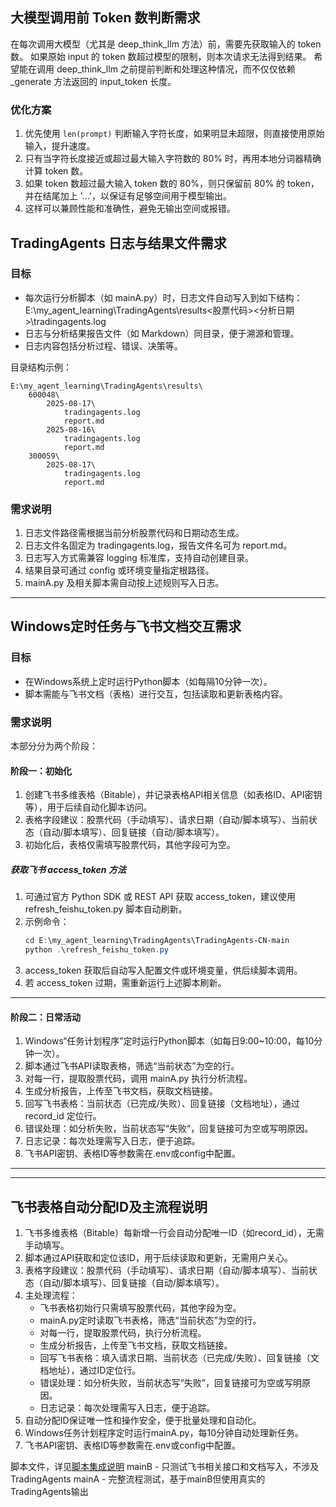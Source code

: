 ## 大模型调用前 Token 数判断需求

在每次调用大模型（尤其是 deep_think_llm 方法）前，需要先获取输入的 token 数。
如果原始 input 的 token 数超过模型的限制，则本次请求无法得到结果。
希望能在调用 deep_think_llm 之前提前判断和处理这种情况，而不仅仅依赖 _generate 方法返回的 input_token 长度。

### 优化方案
1. 优先使用 `len(prompt)` 判断输入字符长度，如果明显未超限，则直接使用原始输入，提升速度。
2. 只有当字符长度接近或超过最大输入字符数的 80% 时，再用本地分词器精确计算 token 数。
3. 如果 token 数超过最大输入 token 数的 80%，则只保留前 80% 的 token，并在结尾加上 '...'，以保证有足够空间用于模型输出。
4. 这样可以兼顾性能和准确性，避免无输出空间或报错。


## TradingAgents 日志与结果文件需求

### 目标
- 每次运行分析脚本（如 mainA.py）时，日志文件自动写入到如下结构：
  E:\my_agent_learning\TradingAgents\results\<股票代码>\<分析日期>\tradingagents.log
- 日志与分析结果报告文件（如 Markdown）同目录，便于溯源和管理。
- 日志内容包括分析过程、错误、决策等。

目录结构示例：
```
E:\my_agent_learning\TradingAgents\results\
    600048\
        2025-08-17\
            tradingagents.log
            report.md
        2025-08-16\
            tradingagents.log
            report.md
    300059\
        2025-08-17\
            tradingagents.log
            report.md
```

### 需求说明
1. 日志文件路径需根据当前分析股票代码和日期动态生成。
2. 日志文件名固定为 tradingagents.log，报告文件名可为 report.md。
3. 日志写入方式需兼容 logging 标准库，支持自动创建目录。
4. 结果目录可通过 config 或环境变量指定根路径。
5. mainA.py 及相关脚本需自动按上述规则写入日志。


---

## Windows定时任务与飞书文档交互需求

### 目标
- 在Windows系统上定时运行Python脚本（如每隔10分钟一次）。
- 脚本需能与飞书文档（表格）进行交互，包括读取和更新表格内容。

### 需求说明
本部分分为两个阶段：

#### 阶段一：初始化
1. 创建飞书多维表格（Bitable），并记录表格API相关信息（如表格ID、API密钥等），用于后续自动化脚本访问。
2. 表格字段建议：股票代码（手动填写）、请求日期（自动/脚本填写）、当前状态（自动/脚本填写）、回复链接（自动/脚本填写）。
3. 初始化后，表格仅需填写股票代码，其他字段可为空。

##### 获取飞书 access_token 方法
1. 可通过官方 Python SDK 或 REST API 获取 access_token，建议使用 refresh_feishu_token.py 脚本自动刷新。
2. 示例命令：
    ```powershell
    cd E:\my_agent_learning\TradingAgents\TradingAgents-CN-main
    python .\refresh_feishu_token.py
    ```
3. access_token 获取后自动写入配置文件或环境变量，供后续脚本调用。
4. 若 access_token 过期，需重新运行上述脚本刷新。

---

#### 阶段二：日常活动
1. Windows“任务计划程序”定时运行Python脚本（如每日9:00~10:00，每10分钟一次）。
2. 脚本通过飞书API读取表格，筛选“当前状态”为空的行。
3. 对每一行，提取股票代码，调用 mainA.py 执行分析流程。
4. 生成分析报告，上传至飞书文档，获取文档链接。
5. 回写飞书表格：当前状态（已完成/失败）、回复链接（文档地址），通过 record_id 定位行。
6. 错误处理：如分析失败，当前状态写“失败”，回复链接可为空或写明原因。
7. 日志记录：每次处理需写入日志，便于追踪。
8. 飞书API密钥、表格ID等参数需在.env或config中配置。

---


---


## 飞书表格自动分配ID及主流程说明

1. 飞书多维表格（Bitable）每新增一行会自动分配唯一ID（如record_id），无需手动填写。
2. 脚本通过API获取和定位该ID，用于后续读取和更新，无需用户关心。
3. 表格字段建议：股票代码（手动填写）、请求日期（自动/脚本填写）、当前状态（自动/脚本填写）、回复链接（自动/脚本填写）。
4. 主处理流程：
    - 飞书表格初始行只需填写股票代码，其他字段为空。
    - mainA.py定时读取飞书表格，筛选“当前状态”为空的行。
    - 对每一行，提取股票代码，执行分析流程。
    - 生成分析报告，上传至飞书文档，获取文档链接。
    - 回写飞书表格：填入请求日期、当前状态（已完成/失败）、回复链接（文档地址），通过ID定位行。
    - 错误处理：如分析失败，当前状态写“失败”，回复链接可为空或写明原因。
    - 日志记录：每次处理需写入日志，便于追踪。
5. 自动分配ID保证唯一性和操作安全，便于批量处理和自动化。
6. Windows任务计划程序定时运行mainA.py，每10分钟自动处理新任务。
7. 飞书API密钥、表格ID等参数需在.env或config中配置。


脚本文件，详见[脚本集成说明](使用说明_脚本集成.md)
mainB - 只测试飞书相关接口和文档写入，不涉及TradingAgents
mainA - 完整流程测试，基于mainB但使用真实的TradingAgents输出